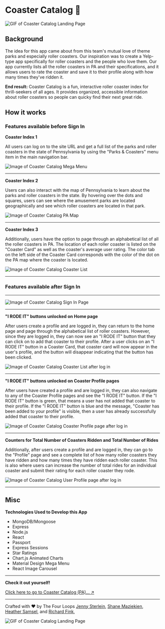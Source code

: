 # Coaster Catalog :roller_coaster:

![GIF of Coaster Catalog Landing Page](https://github.com/ShaneWTP/Coaster-Catalog/blob/master/client/public/images/cc-screen-4.gif?raw=true)

## Background

The idea for this app came about from this team's mutual love of theme parks and especially roller coasters. Our inspiration was to create a Yelp-type app specifically for roller coasters and the people who love them. Our app currently lists all the roller coasters in PA and their specifications, and it allows users to rate the coaster and save it to their profile along with how many times they've ridden it. 

**End result:** Coaster Catalog is a fun, interactive roller coaster index for thrill-seekers of all ages. It provides organized, accessible information about roller coasters so people can quicky find their next great ride.


## How it works

### Features available before Sign In

**Coaster Index 1**

All users can log on to the site URL and get a full list of the parks and roller coasters in the state of Pennsylvania by using the "Parks & Coasters" menu item in the main navigation bar.

![Image of Coaster Catalog Mega Menu](https://raw.githubusercontent.com/ShaneWTP/Coaster-Catalog/master/client/public/images/readme-images/mega-menu.png)

---

**Coaster Index 2**

Users can also interact with the map of Pennsylvania to learn about the parks and roller coasters in the state. By hovering over the dots and squares, users can see where the amusement parks are located geographically and see which roller coasters are located in that park. 

![Image of Coaster Catalog PA Map](https://raw.githubusercontent.com/ShaneWTP/Coaster-Catalog/master/client/public/images/readme-images/pa-map.png)

---

**Coaster Index 3**

Additionally, users have the option to page through an alphabetical list of all the roller coasters in PA. The location of each roller coaster is listed on the "Coaster Card" as well as the coaster's average user rating. The color tab on the left side of the Coaster Card corresponds with the color of the dot on the PA map where the coaster is located.

![Image of Coaster Catalog Coaster List](https://raw.githubusercontent.com/ShaneWTP/Coaster-Catalog/master/client/public/images/readme-images/coaster-list-pre-sign-in.png)

---

### Features available after Sign In

---

![Image of Coaster Catalog Sign In Page](https://raw.githubusercontent.com/ShaneWTP/Coaster-Catalog/master/client/public/images/readme-images/sign-in-page.png)

---

**"I RODE IT" buttons unlocked on Home page**

After users create a profile and are logged in, they can return to the home page and page through the alphabetical list of roller coasters. However, since they are logged in, they can now see an "I RODE IT" button that they can click on to add that coaster to their profile. After a user clicks on an "I RODE IT" button in a Coaster Card, that coaster card will now appear in the user's profile, and the button will disappear indicating that the button has been clicked.

![Image of Coaster Catalog Coaster List after log in](https://raw.githubusercontent.com/ShaneWTP/Coaster-Catalog/master/client/public/images/readme-images/coaster-list-post-sign-in.png)

---

**"I RODE IT" buttons unlocked on Coaster Profile pages**

After users have created a profile and are logged in, they can also navigate to any of the Coaster Profile pages and see the "I RODE IT" button. If the "I RODE IT" button is green, that means a user has not added that coaster to their profile. If the "I RODE IT" button is blue and the message, "Coaster has been added to your profile" is visible, then a user has already successfully added that coaster to their profile.

![Image of Coaster Catalog Coaster Profile page after log in](https://raw.githubusercontent.com/ShaneWTP/Coaster-Catalog/master/client/public/images/readme-images/coaster-profil-post-sign-in.png)

---

**Counters for Total Number of Coasters Ridden and Total Number of Rides**

Additionally, after users create a profile and are logged in, they can go to the "Profile" page and see a complete list of how many roller coasters they have ridden and how many times they have ridden each roller coaster. This is also where users can increase the number of total rides for an individual coaster and submit their rating for each roller coaster they rode.

![Image of Coaster Catalog User Profile page after log in](https://raw.githubusercontent.com/ShaneWTP/Coaster-Catalog/master/client/public/images/readme-images/profil-page-post-sign-in.png)

---

## Misc

**Technologies Used to Develop this App**

* MongoDB/Mongoose 
* Express
* Node.js
* React
* Passport
* Express Sessions
* Star Ratings
* Chart.js Animated Charts
* Material Design Mega Menu
* React Image Carousel


---

**Check it out yourself!**

[Click here to go to Coaster Catalog (PA)... :arrow_upper_right:](https://coaster-catalog.herokuapp.com/) 

---


Crafted with :heart: by The Four Loops [Jenny Sterlein](https://github.com/jenerationx), [Shane Maziekien](https://github.com/ShaneWTP), [Heather Samsel](https://github.com/savycodr), and [Richard Fink](https://github.com/swissfink), 


![GIF of Coaster Catalog Landing Page](https://raw.githubusercontent.com/ShaneWTP/Coaster-Catalog/master/client/public/images/footer-logo.gif)